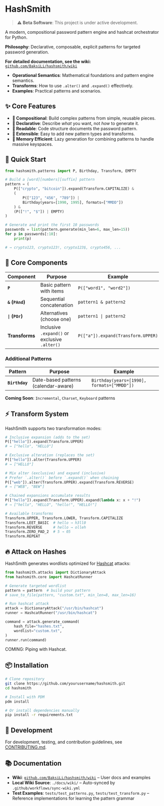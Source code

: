 # HashSmith

> ⚠️ **Beta Software**: This project is under active development.

A modern, compositional password pattern engine and hashcat orchestrator for Python.

**Philosophy**: Declarative, composable, explicit patterns for targeted password generation.

**For detailed documentation, see the wiki:** [`github.com/BaksiLi/hashsmith/wiki`](https://github.com/BaksiLi/hashsmith/wiki)

- **Operational Semantics**: Mathematical foundations and pattern engine semantics.
- **Transforms**: How to use `.alter()` and `.expand()` effectively.
- **Examples**: Practical patterns and scenarios.

## ✨ Core Features

- **🧱 Compositional**: Build complex patterns from simple, reusable pieces.
- **📝 Declarative**: Describe *what* you want, not *how* to generate it.
- **📖 Readable**: Code structure documents the password pattern.
- **🔧 Extensible**: Easy to add new pattern types and transforms.
- **🧠 Memory Efficient**: Lazy generation for combining patterns to handle massive keyspaces.

## 🚀 Quick Start

```python
from hashsmith.patterns import P, Birthday, Transform, EMPTY

# Build a [word][numbers][suffix] pattern
pattern = (
    P(["crypto", "bitcoin"]).expand(Transform.CAPITALIZE) &
    (
        P(["123", "456", "789"]) |
        Birthday(years=[1990, 1995], formats=["MMDD"])
    ) &
    (P(["!", "$"]) | EMPTY)
)

# Generate and print the first 10 passwords
passwords = list(pattern.generate(min_len=6, max_len=15))
for p in passwords[:10]:
    print(p)

# → crypto123, crypto123!, crypto123$, crypto456, ...
```

## 🧩 Core Components

| Component | Purpose | Example |
|-----------|---------|---------|
| **`P`** | Basic pattern with items | `P(["word1", "word2"])` |
| **`&` (`PAnd`)** | Sequential concatenation | `pattern1 & pattern2` |
| **`\|` (`POr`)** | Alternatives (choose one) | `pattern1 \| pattern2` |
| **Transforms** | Inclusive `.expand()` or exclusive `.alter()` | `P(["a"]).expand(Transform.UPPER)` |

### Additional Patterns

| Pattern | Purpose | Example |
|---------|---------|---------|
| **`Birthday`** | Date-based patterns (calendar-aware) | `Birthday(years=[1990], formats=["MMDD"])` |

**Coming Soon**: `Incremental`, `Charset`, `Keyboard` patterns

## ⚡ Transform System

HashSmith supports two transformation modes:

```python
# Inclusive expansion (adds to the set)
P(["hello"]).expand(Transform.UPPER)
# → ["hello", "HELLO"]

# Exclusive alteration (replaces the set)
P(["hello"]).alter(Transform.UPPER)
# → ["HELLO"]

# Mix alter (exclusive) and expand (inclusive)
# Prefer `.alter()` before `.expand()` when chaining
P(["web"]).alter(Transform.UPPER).expand(Transform.REVERSE)
# → ["WEB", "BEW"]

# Chained expansions accumulate results
P(["hello"]).expand(Transform.UPPER).expand(lambda x: x + "!")
# → ["hello", "HELLO", "hello!", "HELLO!"]

# Available transforms
Transform.UPPER, Transform.LOWER, Transform.CAPITALIZE
Transform.LEET_BASIC  # hello → h3ll0
Transform.REVERSE     # hello → olleh
Transform.ZERO_PAD_2  # 5 → 05
Transform.REPEAT
```

## 🔥 Attack on Hashes

HashSmith generates wordlists optimized for [Hashcat](https://hashcat.net/hashcat/) attacks:

```python
from hashsmith.attacks import DictionaryAttack
from hashsmith.core import HashcatRunner

# Generate targeted wordlist
pattern = pattern  # build your pattern
# save_to_file(pattern, "custom.txt", min_len=8, max_len=16)

# Run hashcat attack
attack = DictionaryAttack("/usr/bin/hashcat")
runner = HashcatRunner("/usr/bin/hashcat")

command = attack.generate_command(
    hash_file="hashes.txt",
    wordlist="custom.txt",
)
runner.run(command)
```

COMING: Piping with Hashcat.

## 📦 Installation

```bash
# Clone repository
git clone https://github.com/yourusername/hashsmith.git
cd hashsmith

# Install with PDM
pdm install

# Or install dependencies manually
pip install -r requirements.txt
```

## 📖 Development

For development, testing, and contribution guidelines, see [CONTRIBUTING.md](CONTRIBUTING.md).

## 📚 Documentation

- **Wiki**: [`github.com/BaksiLi/hashsmith/wiki`](https://github.com/BaksiLi/hashsmith/wiki) – User docs and examples
- **Local Wiki Source**: `./docs/wiki/` – Auto-synced by `.github/workflows/sync-wiki.yml`
- **Test Examples**: `tests/test_patterns.py`, `tests/test_transform.py` – Reference implementations for learning the pattern grammar
